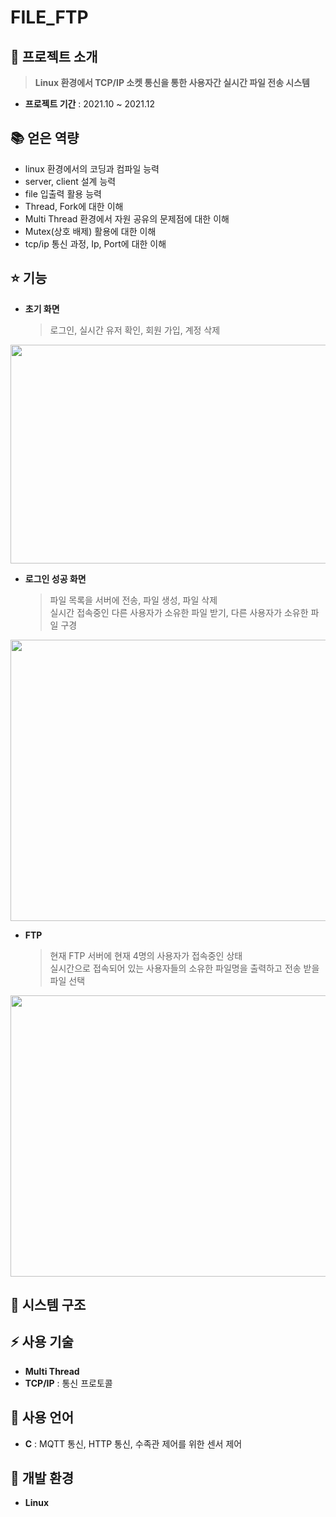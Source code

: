 # FILE_FTP

## 👋 프로젝트 소개
> **Linux 환경에서 TCP/IP 소켓 통신을 통한 사용자간 실시간 파일 전송 시스템**
- **프로젝트 기간** : 2021.10 ~ 2021.12

## :books: 얻은 역량
- linux 환경에서의 코딩과 컴파일 능력
- server, client 설계 능력
- file 입출력 활용 능력
- Thread, Fork에 대한 이해
- Multi Thread 환경에서 자원 공유의 문제점에 대한 이해
- Mutex(상호 배제) 활용에 대한 이해
- tcp/ip 통신 과정, Ip, Port에 대한 이해


## ⭐ 기능
- **초기 화면**
    > 로그인, 실시간 유저 확인, 회원 가입, 계정 삭제
<p align="center"><img src="https://user-images.githubusercontent.com/90883534/215122156-7486a301-d5eb-4c89-9b9f-cc8a5bfc878b.png" width="650" height="350"/></p>

- **로그인 성공 화면**
    > 파일 목록을 서버에 전송, 파일 생성, 파일 삭제 <br>
    > 실시간 접속중인 다른 사용자가 소유한 파일 받기, 다른 사용자가 소유한 파일 구경
<p align="center"><img src="https://user-images.githubusercontent.com/90883534/215122666-a81908c8-675b-42ca-a51c-d8781feb6a18.png" width="650" height="450"/></p>

- **FTP**
    > 현재 FTP 서버에 현재 4명의 사용자가 접속중인 상태<br>
    > 실시간으로 접속되어 있는 사용자들의 소유한 파일명을 출력하고 전송 받을 파일 선택
<p align="center"><img src="https://user-images.githubusercontent.com/90883534/215122958-a39ae139-5560-4b75-bad6-311d05cccfb8.png" width="650" height="450"/></p>

## 🔧 시스템 구조

## ⚡ 사용 기술
- **Multi Thread** 
- **TCP/IP** : 통신 프로토콜

## 📝 사용 언어
- **C** : MQTT 통신, HTTP 통신, 수족관 제어를 위한 센서 제어

## 🔆 개발 환경
- **Linux**








